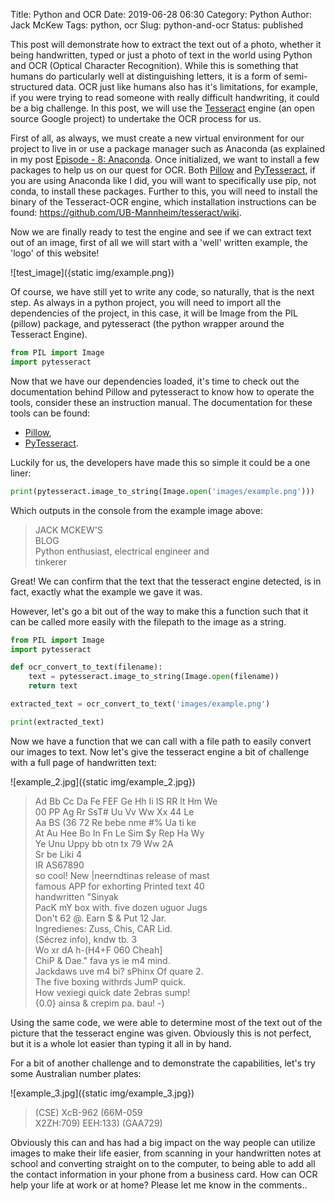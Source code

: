 Title: Python and OCR
Date: 2019-06-28 06:30
Category: Python
Author: Jack McKew
Tags: python, ocr
Slug: python-and-ocr
Status: published

This post will demonstrate how to extract the text out of a photo, whether it being handwritten, typed or just a photo of text in the world using Python and OCR (Optical Character Recognition). While this is something that humans do particularly well at distinguishing letters, it is a form of semi-structured data. OCR just like humans also has it's limitations, for example, if you were trying to read someone with really difficult handwriting, it could be a big challenge. In this post, we will use the [Tesseract](https://opensource.google.com/projects/tesseract) engine (an open source Google project) to undertake the OCR process for us.

First of all, as always, we must create a new virtual environment for our project to live in or use a package manager such as Anaconda (as explained in my post [Episode - 8: Anaconda](https://jackmckew.dev/episode-8-anaconda.html). Once initialized, we want to install a few packages to help us on our quest for OCR. Both [Pillow](https://pillow.readthedocs.io/en/stable/) and [PyTesseract](https://pypi.org/project/pytesseract/), if you are using Anaconda like I did, you will want to specifically use pip, not conda, to install these packages. Further to this, you will need to install the binary of the Tesseract-OCR engine, which installation instructions can be found: <https://github.com/UB-Mannheim/tesseract/wiki>.

Now we are finally ready to test the engine and see if we can extract text out of an image, first of all we will start with a 'well' written example, the 'logo' of this website!

![test_image]({static img/example.png})

Of course, we have still yet to write any code, so naturally, that is the next step. As always in a python project, you will need to import all the dependencies of the project, in this case, it will be Image from the PIL (pillow) package, and pytesseract (the python wrapper around the Tesseract Engine).

``` python
from PIL import Image
import pytesseract
```

Now that we have our dependencies loaded, it's time to check out the documentation behind Pillow and pytesseract to know how to operate the tools, consider these an instruction manual. The documentation for these tools can be found:

-   [Pillow](https://pillow.readthedocs.io/en/stable/),
-   [PyTesseract](https://pytesseract.readthedocs.io/).

Luckily for us, the developers have made this so simple it could be a one liner:

``` python
print(pytesseract.image_to_string(Image.open('images/example.png')))
```

Which outputs in the console from the example image above:

> JACK MCKEW'S\
> BLOG\
> Python enthusiast, electrical engineer and\
> tinkerer

Great! We can confirm that the text that the tesseract engine detected, is in fact, exactly what the example we gave it was.

However, let's go a bit out of the way to make this a function such that it can be called more easily with the filepath to the image as a string.

``` python
from PIL import Image
import pytesseract

def ocr_convert_to_text(filename):
    text = pytesseract.image_to_string(Image.open(filename))
    return text

extracted_text = ocr_convert_to_text('images/example.png')

print(extracted_text)
```

Now we have a function that we can call with a file path to easily convert our images to text. Now let's give the tesseract engine a bit of challenge with a full page of handwritten text:

![example_2.jpg]({static img/example_2.jpg})

> Ad Bb Cc Da Fe FEF Ge Hh Ii IS RR lt Hm We\
> 00 PP Ag Rr SsT\# Uu Vv Ww Xx 44 Le\
> Aa BS (36 72 Re bebe nme \#% Ua ti ke\
> At Au Hee Bo In Fn Le Sim \$y Rep Ha Wy\
> Ye Unu Uppy bb otn tx 79 Ww 2A\
> Sr be Liki 4\
> IR AS67890\
> so cool! New \|neerndtinas release of mast\
> famous APP for exhorting Printed text 40\
> handwritten "Sinyak\
> PacK mY box with. five dozen uguor Jugs\
> Don't 62 @. Earn \$ & Put 12 Jar.\
> Ingredienes: Zuss, Chis, CAR Lid.\
> (Sécrez info), kndw tb. 3\
> Wo xr dA h-(H4+F 060 Cheah\]\
> ChiP & Dae." fava ys ie m4 mind.\
> Jackdaws uve m4 bi? sPhinx Of quare 2.\
> The five boxing withrds JumP quick.\
> How vexiegi quick date 2ebras sump!\
> {0.0} ainsa & crepim pa. bau! -)

Using the same code, we were able to determine most of the text out of the picture that the tesseract engine was given. Obviously this is not perfect, but it is a whole lot easier than typing it all in by hand.

For a bit of another challenge and to demonstrate the capabilities, let's try some Australian number plates:

![example_3.jpg]({static img/example_3.jpg})

> (CSE) XcB-962 (66M-059\
> X2ZH:709) EEH:133) (GAA729)

Obviously this can and has had a big impact on the way people can utilize images to make their life easier, from scanning in your handwritten notes at school and converting straight on to the computer, to being able to add all the contact information in your phone from a business card. How can OCR help your life at work or at home? Please let me know in the comments..
